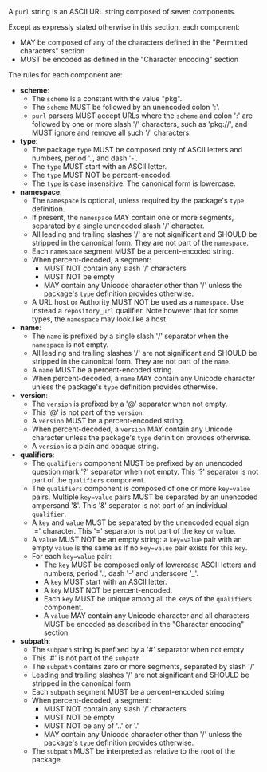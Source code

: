 
A `purl` string is an ASCII URL string composed of seven components.

Except as expressly stated otherwise in this section, each component:

-   MAY be composed of any of the characters defined in the \"Permitted
    characters\" section
-   MUST be encoded as defined in the \"Character encoding\" section

The rules for each component are:

-   **scheme**:
    -   The `scheme` is a constant with the value \"pkg\".
    -   The `scheme` MUST be followed by an unencoded colon \':\'.
    -   `purl` parsers MUST accept URLs where the `scheme` and colon
        \':\' are followed by one or more slash \'/\' characters, such
        as \'pkg://\', and MUST ignore and remove all such \'/\'
        characters.
-   **type**:
    -   The package `type` MUST be composed only of ASCII letters and
        numbers, period \'.\', and dash \'-\'.
    -   The `type` MUST start with an ASCII letter.
    -   The `type` MUST NOT be percent-encoded.
    -   The `type` is case insensitive. The canonical form is lowercase.
-   **namespace**:
    -   The `namespace` is optional, unless required by the package\'s
        `type` definition.
    -   If present, the `namespace` MAY contain one or more segments,
        separated by a single unencoded slash \'/\' character.
    -   All leading and trailing slashes \'/\' are not significant and
        SHOULD be stripped in the canonical form. They are not part of
        the `namespace`.
    -   Each `namespace` segment MUST be a percent-encoded string.
    -   When percent-decoded, a segment:
        -   MUST NOT contain any slash \'/\' characters
        -   MUST NOT be empty
        -   MAY contain any Unicode character other than \'/\' unless
            the package\'s `type` definition provides otherwise.
    -   A URL host or Authority MUST NOT be used as a `namespace`. Use
        instead a `repository_url` qualifier. Note however that for some
        types, the `namespace` may look like a host.
-   **name**:
    -   The `name` is prefixed by a single slash \'/\' separator when
        the `namespace` is not empty.
    -   All leading and trailing slashes \'/\' are not significant and
        SHOULD be stripped in the canonical form. They are not part of
        the `name`.
    -   A `name` MUST be a percent-encoded string.
    -   When percent-decoded, a `name` MAY contain any Unicode character
        unless the package\'s `type` definition provides otherwise.
-   **version**:
    -   The `version` is prefixed by a \'@\' separator when not empty.
    -   This \'@\' is not part of the `version`.
    -   A `version` MUST be a percent-encoded string.
    -   When percent-decoded, a `version` MAY contain any Unicode
        character unless the package\'s `type` definition provides
        otherwise.
    -   A `version` is a plain and opaque string.
-   **qualifiers**:
    -   The `qualifiers` component MUST be prefixed by an unencoded
        question mark \'?\' separator when not empty. This \'?\'
        separator is not part of the `qualifiers` component.
    -   The `qualifiers` component is composed of one or more
        `key=value` pairs. Multiple `key=value` pairs MUST be separated
        by an unencoded ampersand \'&\'. This \'&\' separator is not
        part of an individual `qualifier`.
    -   A `key` and `value` MUST be separated by the unencoded equal
        sign \'=\' character. This \'=\' separator is not part of the
        `key` or `value`.
    -   A `value` MUST NOT be an empty string: a `key=value` pair with
        an empty `value` is the same as if no `key=value` pair exists
        for this `key`.
    -   For each `key=value` pair:
        -   The `key` MUST be composed only of lowercase ASCII letters
            and numbers, period \'.\', dash \'-\' and underscore \'\_\'.
        -   A `key` MUST start with an ASCII letter.
        -   A `key` MUST NOT be percent-encoded.
        -   Each `key` MUST be unique among all the keys of the
            `qualifiers` component.
        -   A `value` MAY contain any Unicode character and all
            characters MUST be encoded as described in the \"Character
            encoding\" section.
-   **subpath**:
    -   The `subpath` string is prefixed by a \'#\' separator when not
        empty
    -   This \'#\' is not part of the `subpath`
    -   The `subpath` contains zero or more segments, separated by slash
        \'/\'
    -   Leading and trailing slashes \'/\' are not significant and
        SHOULD be stripped in the canonical form
    -   Each `subpath` segment MUST be a percent-encoded string
    -   When percent-decoded, a segment:
        -   MUST NOT contain any slash \'/\' characters
        -   MUST NOT be empty
        -   MUST NOT be any of \'..\' or \'.\'
        -   MAY contain any Unicode character other than \'/\' unless
            the package\'s `type` definition provides otherwise.
    -   The `subpath` MUST be interpreted as relative to the root of the
        package

